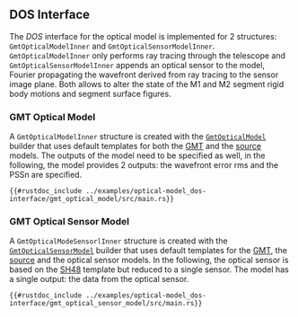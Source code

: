 ## DOS Interface

The *DOS* interface for the optical model is implemented for 2 structures: `GmtOpticalModelInner` and `GmtOpticalSensorModelInner`.
`GmtOpticalModelInner` only performs ray tracing through the telescope and `GmtOpticalSensorModelInner` appends an optical sensor to the model,  Fourier propagating the wavefront derived from ray tracing to the sensor image plane. 
Both allows to alter the state of the M1 and M2 segment rigid body motions and segment surface figures.

### GMT Optical Model

A  `GmtOpticalModelInner` structure is created with the [`GmtOpticalModel`](https://rconan.github.io/crseo/crseo/dos/struct.GmtOpticalModel.html) builder that uses default templates for both the [GMT](https://rconan.github.io/crseo/crseo/struct.GMT.html) and the [source](https://rconan.github.io/crseo/crseo/struct.SOURCE.html) models.
The outputs of the model need to be specified as well, in the following, the model provides 2 outputs: the wavefront error rms and the PSSn are specified.

```rust,ignore
{{#rustdoc_include ../examples/optical-model_dos-interface/gmt_optical_model/src/main.rs}}
```

### GMT Optical Sensor Model

A  `GmtOpticalModeSensorlInner` structure is created with the [`GmtOpticalSensorModel`](https://rconan.github.io/crseo/crseo/dos/sensor/struct.GmtOpticalSensorModel.html) builder that uses default templates for the [GMT](https://rconan.github.io/crseo/crseo/struct.GMT.html), the [source](https://rconan.github.io/crseo/crseo/struct.SOURCE.html) and the optical sensor models.
In the following, the optical sensor is based on the [SH48](https://rconan.github.io/crseo/crseo/shackhartmann/struct.SH48.html) template but reduced to a single sensor.
The model has a single output: the data from the optical sensor.

```rust,ignore
{{#rustdoc_include ../examples/optical-model_dos-interface/gmt_optical_sensor_model/src/main.rs}}
```
